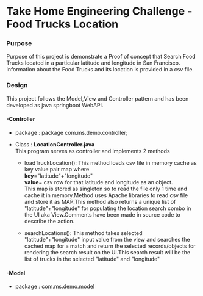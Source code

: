 # Take Home Engineering Challenge -  Food Trucks Location
### Purpose

Purpose of this project is demonstrate a Proof of concept that Search Food Trucks located in a particular latitude and longitude in San Francisco.
Information about the Food Trucks and its location is provided in a csv file.

### Design

This project follows the Model,View and Controller pattern and has been developed as java springboot WebAPI.
 
 #### -Controller
* package : package com.ms.demo.controller;
* Class : **LocationController.java**\
         This program serves as controller and implements 2 methods 

   *  loadTruckLocation(): This method loads csv file in memory cache as key value pair map where\
      **key**="latitude"+"longitude"\
      **value**= csv row for that latitude and longitude as an object.\
      This map is stored as singleton so to read the file only 1 time and cache it in memory.Method uses Apache libraries to read csv file and store it as MAP.This             method also returns a unique list of "latitude"+"longitude" for populating the location search combo in the UI aka View.Comments have been made in source code to         describe the action.
      
   *  searchLocations(): This method takes selected "latitude"+"longitude" input value from the view and searches the cached map for a match and return the selected       records/objects  for rendering the search result on the UI.This search result will be the list of trucks in the selected  "latitude" and "longitude"
      
 #### -Model
 * package : com.ms.demo.model
